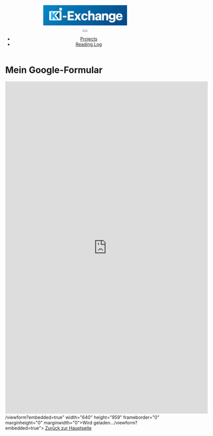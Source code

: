 <!DOCTYPE html>
<html lang="de">
<head>
    <link href="https://cdn.jsdelivr.net/npm/bootstrap@5.2.3/dist/css/bootstrap.min.css" rel="stylesheet" integrity="sha384-rbsA2VBKQhggwzxH7pPCaAqO46MgnOM80zW1RWuH61DGLwZJEdK2Kadq2F9CUG65" crossorigin="anonymous">
    <link rel="stylesheet" href="https://cdn.jsdelivr.net/gh/devicons/devicon@v2.15.1/devicon.min.css">
    <meta charset="UTF-8">
    <meta name="viewport" content="width=device-width, initial-scale=1.0">
    <title>Markdown Anzeige</title>
    <script src="https://cdn.jsdelivr.net/npm/marked/marked.min.js"></script>
    <script src="https://code.jquery.com/jquery-3.6.0.min.js"></script>
    <title>KI-exchange, Google-Umfrage</title>
    <link rel="stylesheet" href="css/style.css">
</head>
<body>
    <header>
        </nav>
        <nav class="navbar navbar-dark navbar-expand-lg bg-dark ">
    <div class="container-fluid">
        <div class="mx-4">
            <img src="KIexchange_01.png" alt="Logo" >
        </div>
        <button class="navbar-toggler" type="button" data-bs-toggle="collapse"
            data-bs-target="#navbarTogglerDemo02" aria-controls="navbarTogglerDemo02" aria-expanded="false"
            aria-label="Toggle navigation">
            <span class="navbar-toggler-icon"></span>
        </button>
        <div class="collapse navbar-collapse" id="navbarTogglerDemo02">
            <ul class="navbar-nav me-auto mb-2 mb-lg-0">
                <li class="nav-item">
                    <a class="nav-link" href="#">Projects</a>
                </li>
                <li class="nav-item">
                    <a class="nav-link" href="#">Reading Log</a>
                </li>
            </ul>
        </div>
    </div>
    </nav>
    </header>
    <h1>Mein Google-Formular</h1>
    <iframe src="https://docs.google.com/forms/d/e/<iframe src="<iframe src="https://docs.google.com/forms/d/e/1FAIpQLSc52CQriOR0DiYYTraoFGqeF2cyUcJt2L0XDHxop9AVus35nQ/viewform?embedded=true" width="640" height="1051" frameborder="0" marginheight="0" marginwidth="0">Wird geladen…</iframe>/viewform?embedded=true" width="640" height="959" frameborder="0" marginheight="0" marginwidth="0">Wird geladen…</iframe>/viewform?embedded=true"></iframe>
    <a href="index.html" class="back-link">Zurück zur Hauptseite</a>
</body>
</html>

